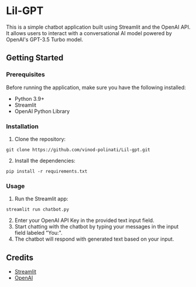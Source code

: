 # Lil-GPT

This is a simple chatbot application built using Streamlit and the OpenAI API. It allows users to interact with a conversational AI model powered by OpenAI's GPT-3.5 Turbo model.

## Getting Started

### Prerequisites

Before running the application, make sure you have the following installed:

- Python 3.9+
- Streamlit
- OpenAI Python Library

### Installation

1. Clone the repository:

```
git clone https://github.com/vinod-polinati/Lil-gpt.git
```

2. Install the dependencies:

```
pip install -r requirements.txt
```

### Usage

1. Run the Streamlit app:

```
streamlit run chatbot.py
```

2. Enter your OpenAI API Key in the provided text input field.
3. Start chatting with the chatbot by typing your messages in the input field labeled "You:".
4. The chatbot will respond with generated text based on your input.

## Credits

- [Streamlit](https://streamlit.io/)
- [OpenAI](https://openai.com/)
